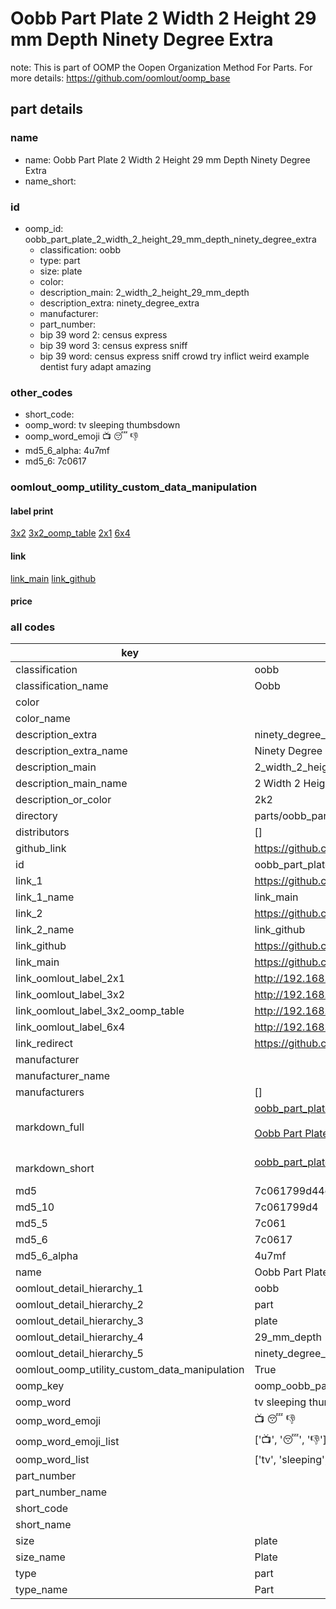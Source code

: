 # Oobb Part Plate 2 Width 2 Height 29 mm Depth Ninety Degree Extra  

note: This is part of OOMP the Oopen Organization Method For Parts. For more details: https://github.com/oomlout/oomp_base

##  part details
  







### name
* name: Oobb Part Plate 2 Width 2 Height 29 mm Depth Ninety Degree Extra
* name_short: 
### id
* oomp_id: oobb_part_plate_2_width_2_height_29_mm_depth_ninety_degree_extra
  * classification: oobb
  * type: part
  * size: plate
  * color: 
  * description_main: 2_width_2_height_29_mm_depth
  * description_extra: ninety_degree_extra
  * manufacturer: 
  * part_number: 
  * bip 39 word 2: census express
  * bip 39 word 3: census express sniff
  * bip 39 word: census express sniff crowd try inflict weird example dentist fury adapt amazing

### other_codes
* short_code: 
* oomp_word: tv sleeping thumbsdown
* oomp_word_emoji :tv: :sleeping: :thumbsdown:
* md5_6_alpha: 4u7mf
* md5_6: 7c0617






### oomlout_oomp_utility_custom_data_manipulation
#### label print
[3x2](http://192.168.1.245:1112/?label=oomp%204u7mf)
[3x2_oomp_table](http://192.168.1.108:1112/?label=oomp%204u7mf)
[2x1](http://192.168.1.242:1112/?label=oomp%204u7mf)
[6x4](http://192.168.1.55:1112/?label=oomp%204u7mf)    

#### link

[link_main](https://github.com/oomlout/oomlout_oomp_version_1_messy/tree/main/parts/oobb_part_plate_2_width_2_height_29_mm_depth_ninety_degree_extra) [link_github](https://github.com/oomlout/oomlout_oomp_version_1_messy/tree/main/parts/oobb_part_plate_2_width_2_height_29_mm_depth_ninety_degree_extra)                             

#### price







### all codes 
| key | value |  
| --- | --- |  
| classification | oobb |  
| classification_name | Oobb |  
| color |  |  
| color_name |  |  
| description_extra | ninety_degree_extra |  
| description_extra_name | Ninety Degree Extra |  
| description_main | 2_width_2_height_29_mm_depth |  
| description_main_name | 2 Width 2 Height 29 mm Depth |  
| description_or_color | 2k2 |  
| directory | parts/oobb_part_plate_2_width_2_height_29_mm_depth_ninety_degree_extra |  
| distributors | [] |  
| github_link | https://github.com/oomlout/oomlout_oomp_part_src/tree/main/parts/oobb_part_plate_2_width_2_height_29_mm_depth_ninety_degree_extra |  
| id | oobb_part_plate_2_width_2_height_29_mm_depth_ninety_degree_extra |  
| link_1 | https://github.com/oomlout/oomlout_oomp_version_1_messy/tree/main/parts/oobb_part_plate_2_width_2_height_29_mm_depth_ninety_degree_extra |  
| link_1_name | link_main |  
| link_2 | https://github.com/oomlout/oomlout_oomp_version_1_messy/tree/main/parts/oobb_part_plate_2_width_2_height_29_mm_depth_ninety_degree_extra |  
| link_2_name | link_github |  
| link_github | https://github.com/oomlout/oomlout_oomp_version_1_messy/tree/main/parts/oobb_part_plate_2_width_2_height_29_mm_depth_ninety_degree_extra |  
| link_main | https://github.com/oomlout/oomlout_oomp_version_1_messy/tree/main/parts/oobb_part_plate_2_width_2_height_29_mm_depth_ninety_degree_extra |  
| link_oomlout_label_2x1 | http://192.168.1.242:1112/?label=oomp%204u7mf |  
| link_oomlout_label_3x2 | http://192.168.1.245:1112/?label=oomp%204u7mf |  
| link_oomlout_label_3x2_oomp_table | http://192.168.1.108:1112/?label=oomp%204u7mf |  
| link_oomlout_label_6x4 | http://192.168.1.55:1112/?label=oomp%204u7mf |  
| link_redirect | https://github.com/oomlout/oomlout_oomp_version_1_messy/tree/main/parts/oobb_part_plate_2_width_2_height_29_mm_depth_ninety_degree_extra |  
| manufacturer |  |  
| manufacturer_name |  |  
| manufacturers | [] |  
| markdown_full | [oobb_part_plate_2_width_2_height_29_mm_depth_ninety_degree_extra](none)<br>[](none)<br>[Oobb Part Plate 2 Width 2 Height 29 Mm Depth Ninety Degree Extra](none)<br><br> |  
| markdown_short | [oobb_part_plate_2_width_2_height_29_mm_depth_ninety_degree_extra](none)<br><br> |  
| md5 | 7c061799d44e7f25cdf4f3459ad4312a |  
| md5_10 | 7c061799d4 |  
| md5_5 | 7c061 |  
| md5_6 | 7c0617 |  
| md5_6_alpha | 4u7mf |  
| name | Oobb Part Plate 2 Width 2 Height 29 mm Depth Ninety Degree Extra |  
| oomlout_detail_hierarchy_1 | oobb |  
| oomlout_detail_hierarchy_2 | part |  
| oomlout_detail_hierarchy_3 | plate |  
| oomlout_detail_hierarchy_4 | 29_mm_depth |  
| oomlout_detail_hierarchy_5 | ninety_degree_extra |  
| oomlout_oomp_utility_custom_data_manipulation | True |  
| oomp_key | oomp_oobb_part_plate_2_width_2_height_29_mm_depth_ninety_degree_extra |  
| oomp_word | tv sleeping thumbsdown |  
| oomp_word_emoji | :tv: :sleeping: :thumbsdown: |  
| oomp_word_emoji_list | [':tv:', ':sleeping:', ':thumbsdown:'] |  
| oomp_word_list | ['tv', 'sleeping', 'thumbsdown'] |  
| part_number |  |  
| part_number_name |  |  
| short_code |  |  
| short_name |  |  
| size | plate |  
| size_name | Plate |  
| type | part |  
| type_name | Part |  
